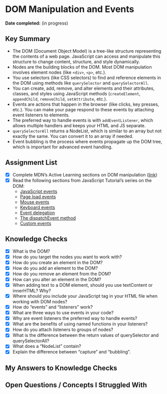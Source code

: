 # DOM Manipulation and Events

**Date completed:** (in progress)

## Key Summary

- The DOM (Document Object Model) is a tree-like structure representing the contents of a web page. JavaScript can access and manipulate this structure to change content, structure, and style dynamically.
- Nodes are the building blocks of the DOM. Most DOM manipulation involves element nodes (like `<div>`, `<p>`, etc.).
- You use selectors (like CSS selectors) to find and reference elements in the DOM using methods like `querySelector` and `querySelectorAll`.
- You can create, add, remove, and alter elements and their attributes, classes, and styles using JavaScript methods (`createElement`, `appendChild`, `removeChild`, `setAttribute`, etc.).
- Events are actions that happen in the browser (like clicks, key presses, etc.). You can make your page respond to these events by attaching event listeners to elements.
- The preferred way to handle events is with `addEventListener`, which allows multiple handlers and keeps your HTML and JS separate.
- `querySelectorAll` returns a NodeList, which is similar to an array but not exactly the same. You can convert it to an array if needed.
- Event bubbling is the process where events propagate up the DOM tree, which is important for advanced event handling.

## Assignment List
- [x] Complete MDN’s Active Learning sections on DOM manipulation ([link](https://developer.mozilla.org/en-US/docs/Learn/JavaScript/Client-side_web_APIs/Manipulating_documents#active_learning_basic_dom_manipulation))
- [x] Read the following sections from JavaScript Tutorial’s series on the DOM:
  - [JavaScript events](https://www.javascripttutorial.net/javascript-dom/javascript-events/)
  - [Page load events](https://www.javascripttutorial.net/javascript-dom/javascript-page-load-events/)
  - [Mouse events](https://www.javascripttutorial.net/javascript-dom/javascript-mouse-events/)
  - [Keyboard events](https://www.javascripttutorial.net/javascript-dom/javascript-keyboard-events/)
  - [Event delegation](https://www.javascripttutorial.net/javascript-dom/javascript-event-delegation/)
  - [The dispatchEvent method](https://www.javascripttutorial.net/javascript-dom/javascript-dispatchevent/)
  - [Custom events](https://www.javascripttutorial.net/javascript-dom/javascript-custom-events/)

## Knowledge Checks
- [x] What is the DOM?
- [x] How do you target the nodes you want to work with?
- [x] How do you create an element in the DOM?
- [x] How do you add an element to the DOM?
- [x] How do you remove an element from the DOM?
- [x] How can you alter an element in the DOM?
- [x] When adding text to a DOM element, should you use textContent or innerHTML? Why?
- [x] Where should you include your JavaScript tag in your HTML file when working with DOM nodes?
- [x] How do “events” and “listeners” work?
- [x] What are three ways to use events in your code?
- [x] Why are event listeners the preferred way to handle events?
- [x] What are the benefits of using named functions in your listeners?
- [x] How do you attach listeners to groups of nodes?
- [x] What is the difference between the return values of querySelector and querySelectorAll?
- [x] What does a “NodeList” contain?
- [x] Explain the difference between “capture” and “bubbling”.

## My Answers to Knowledge Checks


## Open Questions / Concepts I Struggled With


